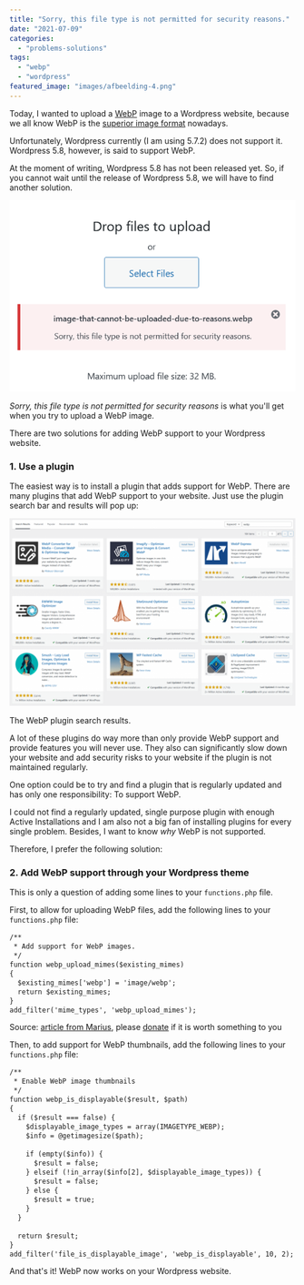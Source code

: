 ```yaml
---
title: "Sorry, this file type is not permitted for security reasons."
date: "2021-07-09"
categories: 
  - "problems-solutions"
tags: 
  - "webp"
  - "wordpress"
featured_image: "images/afbeelding-4.png"
---
```


Today, I wanted to upload a [WebP](https://en.wikipedia.org/wiki/WebP) image to a Wordpress website, because we all know WebP is the [superior image format](https://developers.google.com/speed/webp/faq) nowadays.

Unfortunately, Wordpress currently (I am using 5.7.2) does not support it. Wordpress 5.8, however, is said to support WebP.

At the moment of writing, Wordpress 5.8 has not been released yet. So, if you cannot wait until the release of Wordpress 5.8, we will have to find another solution.

![](images/afbeelding-4.png)

_Sorry, this file type is not permitted for security reasons_ is what you'll get when you try to upload a WebP image.

There are two solutions for adding WebP support to your Wordpress website.

### 1\. Use a plugin

The easiest way is to install a plugin that adds support for WebP. There are many plugins that add WebP support to your website. Just use the plugin search bar and results will pop up:

![](images/afbeelding-6-1024x670.png)

The WebP plugin search results.

A lot of these plugins do way more than only provide WebP support and provide features you will never use. They also can significantly slow down your website and add security risks to your website if the plugin is not maintained regularly.

One option could be to try and find a plugin that is regularly updated and has only one responsibility: To support WebP.

I could not find a regularly updated, single purpose plugin with enough Active Installations and I am also not a big fan of installing plugins for every single problem. Besides, I want to know _why_ WebP is not supported.

Therefore, I prefer the following solution:

### 2\. Add WebP support through your Wordpress theme

This is only a question of adding some lines to your `functions.php` file.

First, to allow for uploading WebP files, add the following lines to your `functions.php` file:

```
/**
 * Add support for WebP images.
 */
function webp_upload_mimes($existing_mimes)
{
  $existing_mimes['webp'] = 'image/webp';
  return $existing_mimes;
}
add_filter('mime_types', 'webp_upload_mimes');
```

Source: [article from Marius](https://mariushosting.com/how-to-upload-webp-files-on-wordpress/), please [donate](https://mariushosting.com/support-my-work/) if it is worth something to you

Then, to add support for WebP thumbnails, add the following lines to your `functions.php` file:

```
/**
 * Enable WebP image thumbnails
 */
function webp_is_displayable($result, $path)
{
  if ($result === false) {
    $displayable_image_types = array(IMAGETYPE_WEBP);
    $info = @getimagesize($path);

    if (empty($info)) {
      $result = false;
    } elseif (!in_array($info[2], $displayable_image_types)) {
      $result = false;
    } else {
      $result = true;
    }
  }

  return $result;
}
add_filter('file_is_displayable_image', 'webp_is_displayable', 10, 2);
```

And that's it! WebP now works on your Wordpress website.
